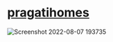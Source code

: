# [pragatihomes](https://imvickykumar999.github.io/freelance/)

![Screenshot 2022-08-07 193735](https://user-images.githubusercontent.com/50515418/183295586-5837b43b-17ae-46c7-aa00-5148f5d82c3b.png)
